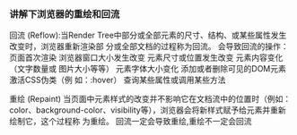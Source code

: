 ### 讲解下浏览器的重绘和回流

回流 (Reflow):当Render Tree中部分或全部元素的尺寸、结构、或某些属性发生改变时，浏览器重新渲染部 分或全部文档的过程称为回流。
会导致回流的操作：
页面首次渲染
浏览器窗口大小发生改变
元素尺寸或位置发生改变
元素内容变化（文字数量或 图片大小等等）
元素字体大小变化
添加或者删除可见的DOM元素
激活CSS伪类（例 如：:hover）
查询某些属性或调用某些方法

重绘 (Repaint)
当页面中元素样式的改变并不影响它在文档流中的位置时（例如：color、background-color、visibility等），浏览器会将新样式赋予给元素并重新绘制它，这个过程称 为重绘。
回流一定会导致重绘,重绘不一定会回流